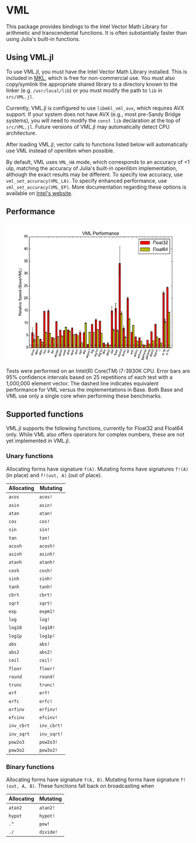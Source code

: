 # VML

This package provides bindings to the Intel Vector Math Library for
arithmetic and transcendental functions. It is often substantially
faster than using Julia's built-in functions.

## Using VML.jl

To use VML.jl, you must have the Intel Vector Math Library installed.
This is included in [MKL](http://software.intel.com/en-us/intel-mkl),
which is free for non-commercial use. You must also copy/symlink the
appropriate shared library to a directory known to the linker (e.g.
`/usr/local/lib`) or you must modify the path to `lib` in `src/VML.jl`.

Currently, VML.jl is configured to use `libmkl_vml_avx`, which requires
AVX support. If your system does not have AVX (e.g., most pre-Sandy
Bridge systems), you will need to modify the `const lib` declaration at
the top of `src/VML.jl`. Future versions of VML.jl may automatically
detect CPU architecture.

After loading VML.jl, vector calls to functions listed below will
automatically use VML instead of openlibm when possible.

By default, VML uses `VML_HA` mode, which corresponds to an accuracy of
<1 ulp, matching the accuracy of Julia's built-in openlibm
implementation, although the exact results may be different. To specify
low accuracy, use `vml_set_accuracy(VML_LA)`. To specify enhanced
performance, use `vml_set_accuracy(VML_EP)`. More documentation
regarding these options is available on
[Intel's website](http://software.intel.com/sites/products/documentation/hpc/mkl/vml/vmldata.htm).

## Performance

![VML Performance Comparison](/benchmark/performance.png)

Tests were performed on an Intel(R) Core(TM) i7-3930K CPU. Error bars
are 95% confidence intervals based on 25 repetitions of each test with
a 1,000,000 element vector. The dashed line indicates equivalent
performance for VML versus the implementations in Base. Both Base and
VML use only a single core when performing these benchmarks.

## Supported functions

VML.jl supports the following functions, currently for Float32 and
Float64 only. While VML also offers operators for complex numbers,
these are not yet implemented in VML.jl.

### Unary functions

Allocating forms have signature `f(A)`. Mutating forms have signatures
`f!(A)` (in place) and `f!(out, A)` (out of place).

Allocating | Mutating
-----------|---------
`acos`     | `acos!`
`asin`     | `asin!`
`atan`     | `atan!`
`cos`      | `cos!`
`sin`      | `sin!`
`tan`      | `tan!`
`acosh`    | `acosh!`
`asinh`    | `asinh!`
`atanh`    | `atanh!`
`cosh`     | `cosh!`
`sinh`     | `sinh!`
`tanh`     | `tanh!`
`cbrt`     | `cbrt!`
`sqrt`     | `sqrt!`
`exp`      | `expm1!`
`log`      | `log!`
`log10`    | `log10!`
`log1p`    | `log1p!`
`abs`      | `abs!`
`abs2`     | `abs2!`
`ceil`     | `ceil!`
`floor`    | `floor!`
`round`    | `round!`
`trunc`    | `trunc!`
`erf`      | `erf!`
`erfc`     | `erfc!`
`erfinv`   | `erfinv!`
`efcinv`   | `efcinv!`
`inv_cbrt` | `inv_cbrt!`
`inv_sqrt` | `inv_sqrt!`
`pow2o3`   | `pow2o3!`
`pow3o2`   | `pow3o2!`

### Binary functions

Allocating forms have signature `f(A, B)`. Mutating forms have
signature `f!(out, A, B)`. These functions fall back on broadcasting
when 

Allocating | Mutating
-----------|---------
`atan2`    | `atan2!`
`hypot`    | `hypot!`
`.^`       | `pow!`
`./`       | `divide!`
